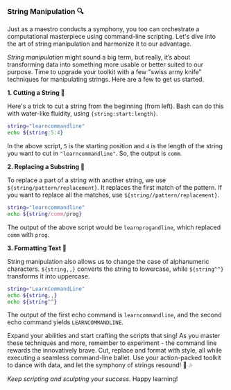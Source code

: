 ### String Manipulation 🔍

Just as a maestro conducts a symphony, you too can orchestrate a computational masterpiece using command-line scripting. Let's dive into the art of string manipulation and harmonize it to our advantage.

_String manipulation_ might sound a big term, but really, it’s about transforming data into something more usable or better suited to our purpose. Time to upgrade your toolkit with a few "swiss army knife" techniques for manipulating strings. Here are a few to get us started.

**1. Cutting a String 💇**

Here's a trick to cut a string from the beginning (from left). Bash can do this with water-like fluidity, using `{string:start:length}`.

```bash
string="learncommandline"
echo ${string:5:4}
```

In the above script, `5` is the starting position and `4` is the length of the string you want to cut in `"learncommandline"`. So, the output is `comm`.

**2. Replacing a Substring 🔀**

To replace a part of a string with another string, we use `${string/pattern/replacement}`. It replaces the first match of the pattern. If you want to replace all the matches, use `${string//pattern/replacement}`.

```bash
string="learncommandline"
echo ${string/comm/prog}
```

The output of the above script would be `learnprogandline`, which replaced `comm` with `prog`.

**3. Formatting Text 📝**

String manipulation also allows us to change the case of alphanumeric characters. `${string,,}` converts the string to lowercase, while `${string^^}` transforms it into uppercase.

```bash
string="LearnCommandLine"
echo ${string,,}
echo ${string^^}
```

The output of the first echo command is `learncommandline`, and the second echo command yields `LEARNCOMMANDLINE`.

Expand your abilities and start crafting the scripts that sing! As you master these techniques and more, remember to experiment - the command line rewards the innovatively brave. Cut, replace and format with style, all while executing a seamless command-line ballet. Use your action-packed toolkit to dance with data, and let the symphony of strings resound! 🎻 🎶 

_Keep scripting and sculpting your success._ Happy learning!